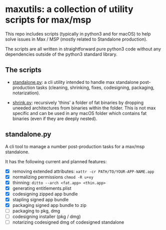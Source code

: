 # maxutils: a collection of utility scripts for max/msp

This repo includes scripts (typically in python3 and for macOS) to help solve issues in Max / MSP (mostly related to Standalone production).

The scripts are all written in straightforward pure python3 code without any dependencies outside of the python3 standard library.

## The scripts

- [standalone.py](standalone.py): a cli utility intended to handle max standalone post-production tasks (cleaning, shrinking, fixes, codesigning, packaging, notarization).

- [shrink.py](shrink.py): recursively 'thins' a folder of fat binaries by dropping uneeded architectures from binaries within the folder. This is not max specific and can be used in any macOS folder which contains fat binaries (even if they are deeply nested).

## standalone.py

A cli tool to manage a number post-production tasks for a max/msp standalone.

It has the following current and planned features:

- [x] removing extended attributes: `xattr -cr PATH/TO/YOUR-APP-NAME.app`
- [x] normalizing permissions `chmod -R u+xy`
- [x] thinning: `ditto --arch <fat.app> <thin.app>`
- [x] generating entitlements.plist
- [x] codesigning zipped app bundle
- [x] stapling signed app bundle
- [x] packaging signed app bundle to zip
- [ ] packaging to pkg, dmg
- [ ] codesigning installer (pkg / dmg)
- [ ] notarizing codesigned dmg of codesigned standalone
